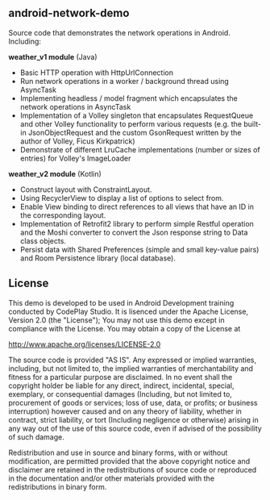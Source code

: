 ## android-network-demo
Source code that demonstrates the network operations in Android. Including:

**weather_v1 module** (Java)  
* Basic HTTP operation with HttpUrlConnection
* Run network operations in a worker / background thread using AsyncTask
* Implementing headless / model fragment which encapsulates the network operations in AsyncTask
* Implementation of a Volley singleton that encapsulates RequestQueue and other Volley functionality to perform various requests (e.g. the built-in JsonObjectRequest and the custom GsonRequest written by the author of Volley, Ficus Kirkpatrick)
* Demonstrate of different LruCache implementations (number or sizes of entries) for Volley's ImageLoader

**weather_v2 module** (Kotlin)
* Construct layout with ConstraintLayout.
* Using RecyclerView to display a list of options to select from.
* Enable View binding to direct references to all views that have an ID in the corresponding layout.
* Implementation of Retrofit2 library to perform simple Restful operation and the Moshi converter to convert the Json response string to Data class objects.
* Persist data with Shared Preferences (simple and small key-value pairs) and Room Persistence library (local database).

## License
This demo is developed to be used in Android Development training conducted by CodePlay Studio. It is lisenced under the Apache License, Version 2.0 (the "License"); You may not use this demo except in compliance with the License. You may obtain a copy of the License at

http://www.apache.org/licenses/LICENSE-2.0

The source code is provided "AS IS". Any expressed or implied warranties, including, but not limited to, the implied warranties of merchantability and fitness for a particular purpose are disclaimed. In no event shall the copyright holder be liable for any direct, indirect, incidental, special, exemplary, or consequential damages (Including, but not limited to, procurement of goods or services; loss of use, data, or profits; or business interruption) however caused and on any theory of liability, whether in contract, strict liability, or tort (Including negligence or otherwise) arising in any way out of the use of this source code, even if advised of the possibility of such damage.

Redistribution and use in source and binary forms, with or without modification, are permitted provided that the above copyright notice and disclaimer are retained in the redistributions of source code or reproduced in the documentation and/or other materials provided with the redistributions in binary form.
